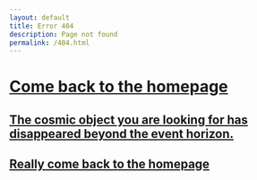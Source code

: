 ```yaml
---
layout: default
title: Error 404
description: Page not found
permalink: /404.html
---
```


# [Come back to the homepage](https://www.youtube.com/watch?v=dQw4w9WgXcQ)

## [The cosmic object you are looking for has disappeared beyond the event horizon.](https://www.nasa.gov/404/)

## [Really come back to the homepage](index.md)
